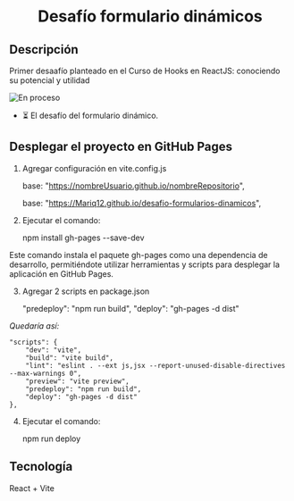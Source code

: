 # <p align="center">Desafío formulario dinámicos</p>
 
 ## Descripción
 Primer desaafío planteado en el Curso de Hooks en ReactJS: conociendo su potencial y utilidad

![En proceso](https://img.shields.io/badge/status-en_proceso-red)
 + ⏳ El desafío del formulario dinámico.

## Desplegar el proyecto en GitHub Pages
1. Agregar configuración en vite.config.js

    base: "https://nombreUsuario.github.io/nombreRepositorio",

    base: "https://Mariq12.github.io/desafio-formularios-dinamicos",    

2. Ejecutar el comando:

    npm install gh-pages --save-dev 

 Este comando instala el paquete gh-pages como una dependencia de desarrollo, permitiéndote utilizar herramientas y scripts para desplegar la aplicación en GitHub Pages.

3. Agregar 2 scripts en package.json

    "predeploy": "npm run build",
    "deploy": "gh-pages -d dist"

*Quedaría así:*

    "scripts": {
        "dev": "vite",
        "build": "vite build",
        "lint": "eslint . --ext js,jsx --report-unused-disable-directives --max-warnings 0",
        "preview": "vite preview",
        "predeploy": "npm run build",
        "deploy": "gh-pages -d dist"
    },

4. Ejecutar el comando:

    npm run deploy

## Tecnología
React + Vite
